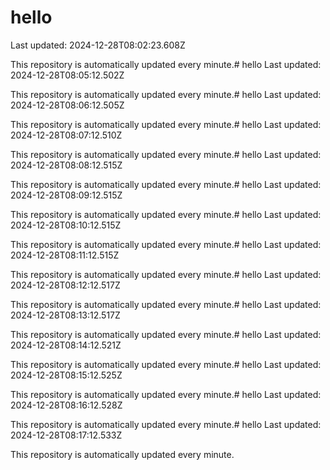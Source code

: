 # hello
Last updated: 2024-12-28T08:02:23.608Z

This repository is automatically updated every minute.# hello
Last updated: 2024-12-28T08:05:12.502Z

This repository is automatically updated every minute.# hello
Last updated: 2024-12-28T08:06:12.505Z

This repository is automatically updated every minute.# hello
Last updated: 2024-12-28T08:07:12.510Z

This repository is automatically updated every minute.# hello
Last updated: 2024-12-28T08:08:12.515Z

This repository is automatically updated every minute.# hello
Last updated: 2024-12-28T08:09:12.515Z

This repository is automatically updated every minute.# hello
Last updated: 2024-12-28T08:10:12.515Z

This repository is automatically updated every minute.# hello
Last updated: 2024-12-28T08:11:12.515Z

This repository is automatically updated every minute.# hello
Last updated: 2024-12-28T08:12:12.517Z

This repository is automatically updated every minute.# hello
Last updated: 2024-12-28T08:13:12.517Z

This repository is automatically updated every minute.# hello
Last updated: 2024-12-28T08:14:12.521Z

This repository is automatically updated every minute.# hello
Last updated: 2024-12-28T08:15:12.525Z

This repository is automatically updated every minute.# hello
Last updated: 2024-12-28T08:16:12.528Z

This repository is automatically updated every minute.# hello
Last updated: 2024-12-28T08:17:12.533Z

This repository is automatically updated every minute.